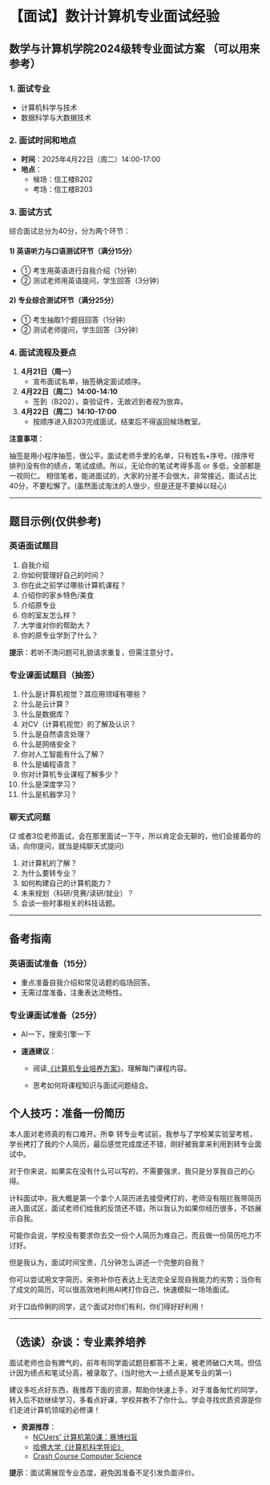 # 【面试】数计计算机专业面试经验

## 数学与计算机学院2024级转专业面试方案 （可以用来参考）

### 1. 面试专业
- 计算机科学与技术  
- 数据科学与大数据技术  

### 2. 面试时间和地点
- **时间**：2025年4月22日（周二）14:00-17:00  
- **地点**：  
  - 候场：信工楼B202  
  - 考场：信工楼B203  

### 3. 面试方式
综合面试总分为40分，分为两个环节：  

#### 1) 英语听力与口语测试环节（满分15分）
- ① 考生用英语进行自我介绍（1分钟）  
- ② 测试老师用英语提问，学生回答（3分钟）  

#### 2) 专业综合测试环节（满分25分）
- ① 考生抽取1个题目回答（1分钟）  
- ② 测试老师提问，学生回答（3分钟）  

### 4. 面试流程及要点
1. **4月21日（周一）**  
   - 宣布面试名单，抽签确定面试顺序。  
2. **4月22日（周二）14:00-14:10**  
   - 签到（B202），查验证件，无故迟到者视为放弃。  
3. **4月22日（周二）14:10-17:00**  
   - 按顺序进入B203完成面试，结束后不得返回候场教室。  



**注意事项**：  

抽签是用小程序抽签，很公平。面试老师手里的名单，只有姓名+序号。(按序号排列)没有你的绩点，笔试成绩。所以，无论你的笔试考得多高 or 多低，全部都是一视同仁。
相信笔者，能进面试的，大家的分差不会很大，非常接近。面试占比 40分，不要松懈了。(虽然面试淘汰的人很少，但是还是不要掉以轻心)

---

## 题目示例(仅供参考)

### 英语面试题目
1. 自我介绍  
2. 你如何管理好自己的时间？  
3. 你在此之前学过哪些计算机课程？  
4. 介绍你的家乡特色/美食  
5. 介绍原专业  
6. 你的室友怎么样？  
7. 大学谁对你的帮助大？  
8. 你的原专业学到了什么？  

**提示**：若听不清问题可礼貌请求重复，但需注意分寸。  

### 专业课面试题目（抽签）
1. 什么是计算机视觉？其应用领域有哪些？  
2. 什么是云计算？  
3. 什么是数据库？  
4. 对CV（计算机视觉）的了解及认识？  
5. 什么是自然语言处理？  
6. 什么是网络安全？  
7. 你对人工智能有什么了解？  
8. 什么是编程语言？  
9. 你对计算机专业课程了解多少？  
10. 什么是深度学习？  
11. 什么是机器学习？  

### 聊天式问题

(2 或者3位老师面试，会在那里面试一下午，所以肯定会无聊的，他们会接着你的话，向你提问，就当是纯聊天式提问)

1. 对计算机的了解？  
2. 为什么要转专业？  
3. 如何构建自己的计算机能力？  
4. 未来规划（科研/竞赛/读研/就业）？  
5. 会谈一些时事相关的科技话题。  

---

## 备考指南

### 英语面试准备（15分）
- 重点准备自我介绍和常见话题的临场回答。  
- 无需过度准备，注重表达流畅性。  

### 专业课面试准备（25分）
- AI一下，搜索引擎一下
  
- **速通建议**：  
  
  - 阅读[《计算机专业培养方案》](https://jwc.ncu.edu.cn/docs/2024-11/08554219cafa4d53b8341525d100c847.pdf)，理解每门课程内容。  
  
  - 思考如何将课程知识与面试问题结合。  
  
    
  
## 个人技巧：准备一份简历



本人面对老师真的有口难开。所幸 转专业考试前，我参与了学校某实验室考核，学长拷打了我的个人简历，最后感觉完成度还不错，刚好被我拿来利用到转专业面试中。

对于你来说，如果实在没有什么可以写的，不需要强求，我只是分享我自己的心得。

计科面试中，我大概是第一个拿个人简历进去接受拷打的，老师没有阻拦我带简历进入面试区，面试老师们给我的反馈还不错，所以我认为如果你经历很多，不妨展示自我。



可能你会说，学校没有要求你去交一份个人简历为难自己，而且做一份简历吃力不讨好。

但是我认为，面试时间宝贵，几分钟怎么讲述一个完整的自我？

你可以尝试用文字简历，来弥补你在表达上无法完全呈现自我能力的劣势；当你有了成文的简历，可以很高效地利用AI拷打你自己，快速模拟一场场面试。



对于口齿伶俐的同学，这个面试对你们有利，你们得好好利用！



---

## （选读）杂谈：专业素养培养


面试老师也会有脾气的，前年有同学面试题目都答不上来，被老师破口大骂。但估计因为绩点和笔试分高，被录取了。(当时他大一上绩点是某专业的第一)



建议多吃点好东西，我推荐下面的资源，帮助你快速上手，对于准备匆忙的同学，转入后不妨继续学习，多看点好课，学校并教不了你什么。学会寻找优质资源是你们走进计算机领域的必修课！



- **资源推荐**：  
  - [NCUers' 计算机第0课：赛博扫盲](https://github.com/NCUSCC/cs4ncu/blob/main/class0/README.md)  
  - [哈佛大学《计算机科学导论》](https://www.bilibili.com/video/BV1Hr421F7VC/)  
  - [Crash Course Computer Science](https://www.bilibili.com/video/BV1EW411u7th/)  



**提示**：面试需展现专业态度，避免因准备不足引发负面评价。  

